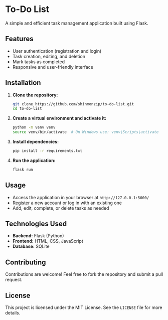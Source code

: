 # To-Do List

A simple and efficient task management application built using Flask.

## Features

- User authentication (registration and login)
- Task creation, editing, and deletion
- Mark tasks as completed
- Responsive and user-friendly interface

## Installation

1. **Clone the repository:**
   ```sh
   git clone https://github.com/shinmonzip/to-do-list.git
   cd to-do-list
   ```

2. **Create a virtual environment and activate it:**
   ```sh
   python -m venv venv
   source venv/bin/activate  # On Windows use: venv\Scripts\activate
   ```

3. **Install dependencies:**
   ```sh
   pip install -r requirements.txt
   ```

4. **Run the application:**
   ```sh
   flask run
   ```

## Usage

- Access the application in your browser at `http://127.0.0.1:5000/`
- Register a new account or log in with an existing one
- Add, edit, complete, or delete tasks as needed

## Technologies Used

- **Backend:** Flask (Python)
- **Frontend:** HTML, CSS, JavaScript
- **Database:** SQLite

## Contributing

Contributions are welcome! Feel free to fork the repository and submit a pull request.

## License

This project is licensed under the MIT License. See the `LICENSE` file for more details.

